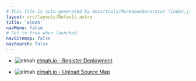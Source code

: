 ```yaml
---
# This file is auto-generated by docs/tools/MarkdownGenerator (index.js)
layout: src/layouts/Default.astro
title: 'elmah'
navMenu: false
# Set to true when launched
navSitemap: false
navSearch: false
---
```


<ul>

<li>

![elmah](https://i.octopus.com/library/step-templates/elmah.png) [elmah.io - Register Deployment](/integrations/elmah/elmah.io-register-deployment)

</li>
        
<li>

![elmah](https://i.octopus.com/library/step-templates/elmah.png) [elmah.io - Upload Source Map](/integrations/elmah/elmah.io-upload-source-map)

</li>
        
</ul>
